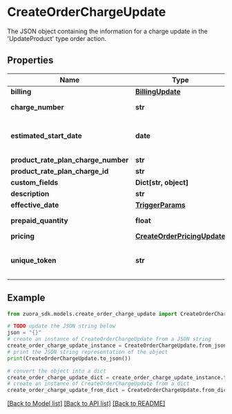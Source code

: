 # CreateOrderChargeUpdate

The JSON object containing the information for a charge update in the 'UpdateProduct' type order action. 

## Properties

Name | Type | Description | Notes
------------ | ------------- | ------------- | -------------
**billing** | [**BillingUpdate**](BillingUpdate.md) |  | [optional] 
**charge_number** | **str** | The number of the charge to be updated. The value of this field is inherited from the &#x60;subscriptions&#x60; &gt; &#x60;orderActions&#x60; &gt; &#x60;addProduct&#x60; &gt; &#x60;chargeOverrides&#x60; &gt; &#x60;chargeNumber&#x60; field.  | [optional] 
**estimated_start_date** | **date** | Estimated start date of the charge. This field is only available when the charge is changed through the related order actions. **Note:** This field is available when the &lt;a href&#x3D;\&quot;https://knowledgecenter.zuora.com/Zuora_Billing/Manage_subscription_transactions/Orders/\&quot; target&#x3D;\&quot;_blank\&quot;&gt;Pending Charge Flexibility&lt;/a&gt; feature is enabled.  | [optional] 
**product_rate_plan_charge_number** | **str** | Number of a product rate-plan charge for this subscription.  | [optional] 
**product_rate_plan_charge_id** | **str** | ID of a product rate-plan charge for this subscription.  | [optional] 
**custom_fields** | **Dict[str, object]** | Container for custom fields of a Rate Plan Charge object.  | [optional] 
**description** | **str** |  | [optional] 
**effective_date** | [**TriggerParams**](TriggerParams.md) |  | [optional] 
**prepaid_quantity** | **float** | **Note**: This field is only available if you have the [Prepaid with Drawdown](https://knowledgecenter.zuora.com/Billing/Billing_and_Payments/J_Billing_Operations/Prepaid_with_Drawdown) feature enabled.  The number of units included in a [prepayment charge](https://knowledgecenter.zuora.com/Billing/Billing_and_Payments/J_Billing_Operations/Prepaid_with_Drawdown/Create_prepayment_charge). Must be a positive number (&gt;0).  | [optional] 
**pricing** | [**CreateOrderPricingUpdate**](CreateOrderPricingUpdate.md) | Pricing information about the charge.  | [optional] 
**unique_token** | **str** | A unique string to represent the rate plan charge in the order. The unique token is used to perform multiple actions against a newly added rate plan charge. For example, if you want to add and update a product in the same order, assign a unique token to the newly added rate plan charge and use that token in future order actions.  | [optional] 

## Example

```python
from zuora_sdk.models.create_order_charge_update import CreateOrderChargeUpdate

# TODO update the JSON string below
json = "{}"
# create an instance of CreateOrderChargeUpdate from a JSON string
create_order_charge_update_instance = CreateOrderChargeUpdate.from_json(json)
# print the JSON string representation of the object
print(CreateOrderChargeUpdate.to_json())

# convert the object into a dict
create_order_charge_update_dict = create_order_charge_update_instance.to_dict()
# create an instance of CreateOrderChargeUpdate from a dict
create_order_charge_update_from_dict = CreateOrderChargeUpdate.from_dict(create_order_charge_update_dict)
```
[[Back to Model list]](../README.md#documentation-for-models) [[Back to API list]](../README.md#documentation-for-api-endpoints) [[Back to README]](../README.md)


